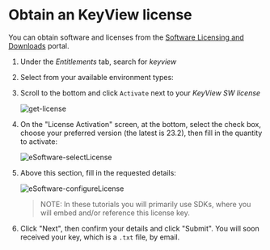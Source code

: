 # Obtain an KeyView license

You can obtain software and licenses from the [Software Licensing and Downloads](https://sld.microfocus.com/mysoftware/index) portal.

1. Under the *Entitlements* tab, search for *keyview*
1. Select from your available environment types:
1. Scroll to the bottom and click `Activate` next to your *KeyView SW license*

    ![get-license](./figs/get-license-keyview.png)
 
1. On the "License Activation" screen, at the bottom, select the check box, choose your preferred version (the latest is 23.2), then fill in the quantity to activate:

   ![eSoftware-selectLicense](./figs/eSoftware-selectLicense-keyview.png)

1. Above this section, fill in the requested details:

   ![eSoftware-configureLicense](./figs/eSoftware-configureLicense-keyview.png)

    > NOTE: In these tutorials you will primarily use SDKs, where you will embed and/or reference this license key.

1. Click "Next", then confirm your details and click "Submit".  You will soon received your key, which is a `.txt` file, by email.
